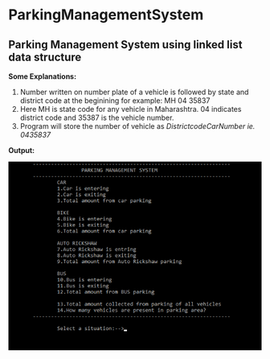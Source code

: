 # ParkingManagementSystem
## Parking Management System using linked list data structure

**Some Explanations:**
1. Number written on number plate of a vehicle is followed by state and district code at the beginining 
for example: MH 04 35837 
2. Here MH is state code for any vehicle in Maharashtra. 04 indicates district code and 35387 is the vehicle number.
3. Program will store the number of vehicle as *DistrictcodeCarNumber ie. 0435837*

**Output:**

![](output_file.png)


